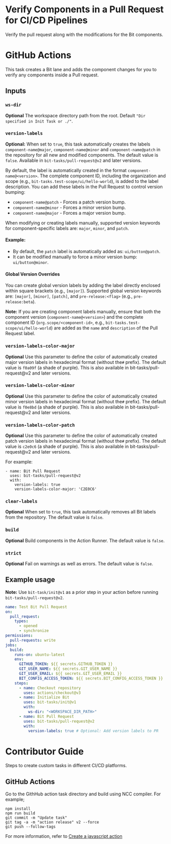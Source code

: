 # Verify Components in a Pull Request for CI/CD Pipelines

Verify the pull request along with the modifications for the Bit components.

# GitHub Actions

This task creates a Bit lane and adds the component changes for you to verify any components inside a Pull request.

## Inputs

### `ws-dir`

**Optional** The workspace directory path from the root. Default `"Dir specified in Init Task or ./"`.

### `version-labels`

**Optional:** When set to `true`, this task automatically creates the labels `component-name@major`, `component-name@minor` and `component-name@patch` in the repository for all new and modified components. The default value is `false`. Available in `bit-tasks/pull-request@v2` and later versions.

By default, the label is automatically created in the format `component-name@<version>`. The complete component ID, including the organization and scope (e.g., `bit-tasks.test-scope/ui/hello-world`), is added to the label description. You can add these labels in the Pull Request to control version bumping:

- `component-name@patch` - Forces a patch version bump.
- `component-name@minor` - Forces a minor version bump.
- `component-name@major` - Forces a major version bump.

When modifying or creating labels manually, supported version keywords for component-specific labels are: `major`, `minor`, and `patch`.

#### Example:

- By default, the `patch` label is automatically added as: `ui/button@patch`.
- It can be modified manually to force a minor version bump: `ui/button@minor`.

#### Global Version Overrides

You can create global version labels by adding the label directly enclosed within square brackets (e.g., `[major]`). Supported global version keywords are: `[major]`, `[minor]`, `[patch]`, and `pre-release:<flag>` (e.g., `pre-release:beta`).

**Note:** If you are creating component labels manually, ensure that both the component version (`component-name@<version>`) and the complete component ID (`org.scope/<component-id>`, e.g., `bit-tasks.test-scope/ui/hello-world`) are added as the `name` and `description` of the Pull Request label.

### `version-labels-color-major`

**Optional** Use this parameter to define the color of automatically created major version labels in hexadecimal format (without the`#` prefix). The default value is `f0a09f` (a shade of purple). This is also available in bit-tasks/pull-request@v2 and later versions.

### `version-labels-color-minor`

**Optional** Use this parameter to define the color of automatically created minor version labels in hexadecimal format (without the`#` prefix). The default value is `f0e8bd` (a shade of purple). This is also available in bit-tasks/pull-request@v2 and later versions.

### `version-labels-color-patch`

**Optional** Use this parameter to define the color of automatically created patch version labels in hexadecimal format (without the`#` prefix). The default value is `c2e0c6` (a shade of purple). This is also available in bit-tasks/pull-request@v2 and later versions.

For example:

```
- name: Bit Pull Request
  uses: bit-tasks/pull-request@v2
  with:
    version-labels: true
    version-labels-color-major: 'C2E0C6'
```

### `clear-labels`

**Optional** When set to `true`, this task automatically removes all Bit labels from the repository. The default value is `false`.

### `build`

**Optional** Build components in the Action Runner. The default value is `false`.

### `strict`

**Optional** Fail on warnings as well as errors. The default value is `false`.

## Example usage

**Note:** Use `bit-task/init@v1` as a prior step in your action before running `bit-tasks/pull-request@v2`.

```yaml
name: Test Bit Pull Request
on:
  pull_request:
    types:
      - opened
      - synchronize
permissions:
  pull-requests: write
jobs:
  build:
    runs-on: ubuntu-latest
    env:
      GITHUB_TOKEN: ${{ secrets.GITHUB_TOKEN }}
      GIT_USER_NAME: ${{ secrets.GIT_USER_NAME }}
      GIT_USER_EMAIL: ${{ secrets.GIT_USER_EMAIL }}
      BIT_CONFIG_ACCESS_TOKEN: ${{ secrets.BIT_CONFIG_ACCESS_TOKEN }}
    steps:
      - name: Checkout repository
        uses: actions/checkout@v3
      - name: Initialize Bit
        uses: bit-tasks/init@v1
        with:
          ws-dir: "<WORKSPACE_DIR_PATH>"
      - name: Bit Pull Request
        uses: bit-tasks/pull-request@v2
        with:
          version-labels: true # Optional: Add version labels to PR
```

# Contributor Guide

Steps to create custom tasks in different CI/CD platforms.

## GitHub Actions

Go to the GithHub action task directory and build using NCC compiler. For example;

```
npm install
npm run build
git commit -m "Update task"
git tag -a -m "action release" v2 --force
git push --follow-tags
```

For more information, refer to [Create a javascript action](https://docs.github.com/en/actions/creating-actions/creating-a-javascript-action)
